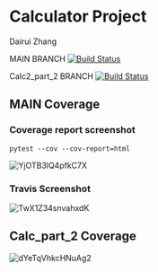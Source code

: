 # Calculator Project
Dairui Zhang

MAIN BRANCH
[![Build Status](https://app.travis-ci.com/DairuiZhangNJIT/Calculator_Dairui.svg?branch=main)](https://app.travis-ci.com/DairuiZhangNJIT/Calculator_Dairui)

Calc2_part_2 BRANCH
[![Build Status](https://app.travis-ci.com/DairuiZhangNJIT/Calculator_Dairui.svg?branch=calc_part_2)](https://app.travis-ci.com/DairuiZhangNJIT/Calculator_Dairui)

## MAIN Coverage
### Coverage report screenshot

`pytest --cov --cov-report=html`

![YjOTB3lQ4pfkC7X](https://i.loli.net/2021/11/06/YjOTB3lQ4pfkC7X.png)

### Travis Screenshot
![TwX1Z34snvahxdK](https://i.loli.net/2021/11/06/TwX1Z34snvahxdK.png)

## Calc_part_2 Coverage

![dYeTqVhkcHNuAg2](https://i.loli.net/2021/11/09/dYeTqVhkcHNuAg2.png)